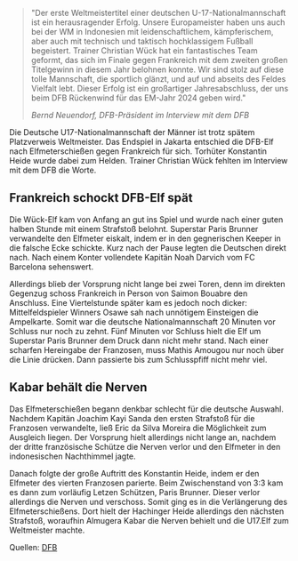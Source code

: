 > "Der erste Weltmeistertitel einer deutschen U-17-Nationalmannschaft ist ein herausragender Erfolg. Unsere Europameister haben uns auch bei der WM in Indonesien mit leidenschaftlichem, kämpferischem, aber auch mit technisch und taktisch hochklassigem Fußball begeistert. Trainer Christian Wück hat ein fantastisches Team geformt, das sich im Finale gegen Frankreich mit dem zweiten großen Titelgewinn in diesem Jahr belohnen konnte. Wir sind stolz auf diese tolle Mannschaft, die sportlich glänzt, und auf und abseits des Feldes Vielfalt lebt. Dieser Erfolg ist ein großartiger Jahresabschluss, der uns beim DFB Rückenwind für das EM-Jahr 2024 geben wird."
> 
> *<cite>Bernd Neuendorf, DFB-Präsident im Interview mit dem DFB</cite>*


Die Deutsche U17-Nationalmannschaft der Männer ist trotz spätem Platzverweis Weltmeister. Das Endspiel in Jakarta entschied die DFB-Elf nach Elfmeterschießen gegen Frankreich für sich. Torhüter Konstantin Heide wurde dabei zum Helden. Trainer Christian Wück fehlten im Interview mit dem DFB die Worte.

## Frankreich schockt DFB-Elf spät

Die Wück-Elf kam von Anfang an gut ins Spiel und wurde nach einer guten halben Stunde mit einem Strafstoß belohnt. Superstar Paris Brunner verwandelte den Elfmeter eiskalt, indem er in den gegnerischen Keeper in die falsche Ecke schickte. Kurz nach der Pause legten die Deutschen direkt nach. Nach einem Konter vollendete Kapitän Noah Darvich vom FC Barcelona sehenswert. 


Allerdings blieb der Vorsprung nicht lange bei zwei Toren, denn im direkten Gegenzug schoss Frankreich in Person von Saimon Bouabre den Anschluss. Eine Viertelstunde später kam es jedoch noch dicker: Mittelfeldspieler Winners Osawe sah nach unnötigem Einsteigen die Ampelkarte. Somit war die deutsche Nationalmannschaft 20 Minuten vor Schluss nur noch zu zehnt. Fünf Minuten vor Schluss hielt die Elf um Superstar Paris Brunner dem Druck dann nicht mehr stand. Nach einer scharfen Hereingabe der Franzosen, muss Mathis Amougou nur noch über die Linie drücken. Dann passierte bis zum Schlusspfiff nicht mehr viel.

## Kabar behält die Nerven 

Das Elfmeterschießen begann denkbar schlecht für die deutsche Auswahl. Nachdem Kapitän Joachim Kayi Sanda den ersten Strafstoß für die Franzosen verwandelte, ließ Eric da Silva Moreira die Möglichkeit zum Ausgleich liegen. Der Vorsprung hielt allerdings nicht lange an, nachdem der dritte französische Schütze die Nerven verlor und den Elfmeter in den indonesischen Nachthimmel jagte.


Danach folgte der große Auftritt des Konstantin Heide, indem er den Elfmeter des vierten Franzosen parierte. Beim Zwischenstand von 3:3 kam es dann zum vorläufig Letzen Schützen, Paris Brunner. Dieser verlor allerdings die Nerven und verschoss. Somit ging es in die Verlängerung des Elfmeterschießens. Dort hielt der Hachinger Heide allerdings den nächsten Strafstoß, woraufhin Almugera Kabar die Nerven behielt und die U17.Elf zum Weltmeister machte.


Quellen: [DFB](https://www.dfb.de/news/detail/u-17-junioren-kroenen-sich-zum-weltmeister-257402/)
